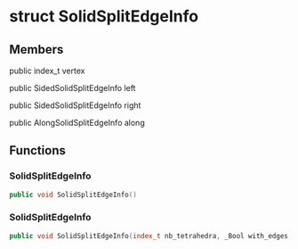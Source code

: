 # struct SolidSplitEdgeInfo


## Members

public index_t vertex

public SidedSolidSplitEdgeInfo left

public SidedSolidSplitEdgeInfo right

public AlongSolidSplitEdgeInfo along



## Functions

### SolidSplitEdgeInfo

```cpp
public void SolidSplitEdgeInfo()
```


### SolidSplitEdgeInfo

```cpp
public void SolidSplitEdgeInfo(index_t nb_tetrahedra, _Bool with_edges, _Bool with_facets)
```




